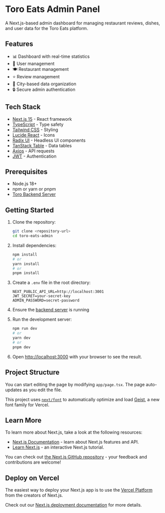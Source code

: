 # Toro Eats Admin Panel

A Next.js-based admin dashboard for managing restaurant reviews, dishes, and user data for the Toro Eats platform.

## Features

- 📊 Dashboard with real-time statistics
- 👥 User management
- 🍽️ Restaurant management
- ⭐ Review management
- 🌆 City-based data organization
- 🔒 Secure admin authentication

## Tech Stack

- [Next.js 15](https://nextjs.org/) - React framework
- [TypeScript](https://www.typescriptlang.org/) - Type safety
- [Tailwind CSS](https://tailwindcss.com/) - Styling
- [Lucide React](https://lucide.dev/) - Icons
- [Radix UI](https://www.radix-ui.com/) - Headless UI components
- [TanStack Table](https://tanstack.com/table) - Data tables
- [Axios](https://axios-http.com/) - API requests
- [JWT](https://jwt.io/) - Authentication

## Prerequisites

- Node.js 18+ 
- npm or yarn or pnpm
- [Toro Backend Server](https://github.com/Volare-Solutions/toro-backend)

## Getting Started

1. Clone the repository:
    ```bash
    git clone <repository-url>
    cd toro-eats-admin
    ```

2. Install dependencies:
    ```bash
    npm install
    # or
    yarn install
    # or
    pnpm install
    ```

3. Create a `.env` file in the root directory:
    ```env
    NEXT_PUBLIC_API_URL=http://localhost:3001
    JWT_SECRET=your-secret-key
    ADMIN_PASSWORD=secret-password
    ```

4. Ensure the [backend server](https://github.com/Volare-Solutions/toro-backend) is running

5. Run the development server:
    ```bash
    npm run dev
    # or
    yarn dev
    # or
    pnpm dev
    ```

6. Open [http://localhost:3000](http://localhost:3000) with your browser to see the result.

## Project Structure

You can start editing the page by modifying `app/page.tsx`. The page auto-updates as you edit the file.

This project uses [`next/font`](https://nextjs.org/docs/app/building-your-application/optimizing/fonts) to automatically optimize and load [Geist](https://vercel.com/font), a new font family for Vercel.

## Learn More

To learn more about Next.js, take a look at the following resources:

- [Next.js Documentation](https://nextjs.org/docs) - learn about Next.js features and API.
- [Learn Next.js](https://nextjs.org/learn) - an interactive Next.js tutorial.

You can check out [the Next.js GitHub repository](https://github.com/vercel/next.js) - your feedback and contributions are welcome!

## Deploy on Vercel

The easiest way to deploy your Next.js app is to use the [Vercel Platform](https://vercel.com/new?utm_medium=default-template&filter=next.js&utm_source=create-next-app&utm_campaign=create-next-app-readme) from the creators of Next.js.

Check out our [Next.js deployment documentation](https://nextjs.org/docs/app/building-your-application/deploying) for more details. 
